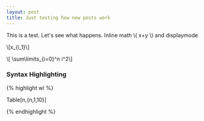 ```yaml
---
layout: post
title: Just testing how new posts work
---
```


This is a test. Let's see what happens. Inline math \\( x+y \\) and displaymode 

\\[x_{i_1}\\] 

\\[ \sum\limits_{i=0}^n i^2\\]


### Syntax Highlighting

{% highlight wl %}

Table[n,{n,1,10}]

{% endhighlight %}

